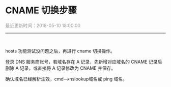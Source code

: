 # **CNAME 切换步骤**

<font color="#999999">最近更新时间：2018-05-10 18:00:00</font>

<hr class="page-header-hr"/>

<br>

hosts 功能测试没问题之后，再进行 cname 切换操作。<br>

登录 DNS 服务商账号，若域名存在 A 记录，先新增对应域名的 CNAME 记录后删除 A 记录，或直接将 A 记录修改为 CNAME 并保存。<br>

确认域名已经解析生效，cmd-->nslookup域名或 ping 域名。<br>